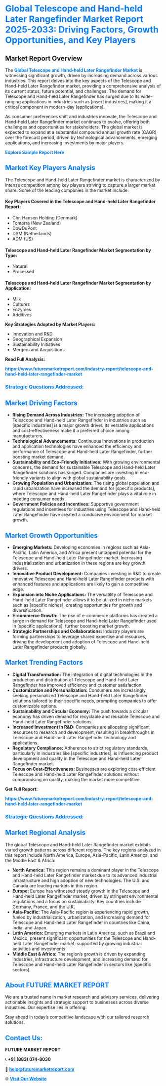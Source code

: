 <h1 style="color: #007BFF;">Global Telescope and Hand-held Later Rangefinder Market Report 2025-2033: Driving Factors, Growth Opportunities, and Key Players</h1>

<section id="overview">
<h2>Market Report Overview</h2>
<p>The <a href="https://www.futuremarketreport.com/industry-report/telescope-and-hand-held-later-rangefinder-market" style="color: #007BFF; text-decoration: none;"><strong>Global Telescope and Hand-held Later Rangefinder Market</strong></a> is witnessing significant growth, driven by increasing demand across various industries. This report delves into the key aspects of the Telescope and Hand-held Later Rangefinder market, providing a comprehensive analysis of its current status, future potential, and challenges. The demand for Telescope and Hand-held Later Rangefinder has surged due to its wide-ranging applications in industries such as [insert industries], making it a critical component in modern-day [applications].</p>
<p>As consumer preferences shift and industries innovate, the Telescope and Hand-held Later Rangefinder market continues to evolve, offering both challenges and opportunities for stakeholders. The global market is expected to expand at a substantial compound annual growth rate (CAGR) over the forecast period, driven by technological advancements, emerging applications, and increasing investments by major players.</p>
</section>

<section id="overview">
<p><a href="https://www.futuremarketreport.com/request-sample/reportId=37194" style="color: #007BFF; text-decoration: none;"><strong>Explore Sample Report Here</strong></a></p>
</section>

<section id="key-players">
<h2 style="color: #007BFF;">Market Key Players Analysis</h2>
<p>The Telescope and Hand-held Later Rangefinder market is characterized by intense competition among key players striving to capture a larger market share. Some of the leading companies in the market include:</p>
<h4>Key Players Covered in the Telescope and Hand-held Later Rangefinder Report:</h4>
<ul><li>Chr. Hansen Holding (Denmark)</li><li>Fonterra (New Zealand)</li><li>DowDuPont</li><li>DSM (Netherlands)</li><li>ADM (US)</li></ul>
<h4>Telescope and Hand-held Later Rangefinder Market Segmentation by Type:</h4>
<ul><li>Natural</li><li>Processed</li></ul>

<h4>Telescope and Hand-held Later Rangefinder Market Segmentation by Application:</h4>
<ul><li>Milk</li><li>Cultures</li><li>Enzymes</li><li>Additives</li></ul>
<p><strong>Key Strategies Adopted by Market Players:</strong></p>
<ul>
<li>Innovation and R&D</li>
<li>Geographical Expansion</li>
<li>Sustainability Initiatives</li>
<li>Mergers and Acquisitions</li>
</ul>
</section>

<section>
<p><strong>Read Full Analysis: </strong></p><a href="https://www.futuremarketreport.com/industry-report/telescope-and-hand-held-later-rangefinder-market" style="color: #007BFF; text-decoration: none;"><strong>https://www.futuremarketreport.com/industry-report/telescope-and-hand-held-later-rangefinder-market</strong></a>
<h3 style="color: #007BFF;">Strategic Questions Addressed:</h3>
</section>

<section id="driving-factors">
<h2 style="color: #007BFF;">Market Driving Factors</h2>
<ul>
<li><strong>Rising Demand Across Industries:</strong> The increasing adoption of Telescope and Hand-held Later Rangefinder in industries such as [specific industries] is a major growth driver. Its versatile applications and cost-effectiveness make it a preferred choice among manufacturers.</li>
<li><strong>Technological Advancements:</strong> Continuous innovations in production and application technologies have enhanced the efficiency and performance of Telescope and Hand-held Later Rangefinder, further boosting market demand.</li>
<li><strong>Sustainability and Eco-Friendly Initiatives:</strong> With growing environmental concerns, the demand for sustainable Telescope and Hand-held Later Rangefinder solutions has surged. Companies are investing in eco-friendly variants to align with global sustainability goals.</li>
<li><strong>Growing Population and Urbanization:</strong> The rising global population and rapid urbanization have increased the demand for [specific products], where Telescope and Hand-held Later Rangefinder plays a vital role in meeting consumer needs.</li>
<li><strong>Government Policies and Incentives:</strong> Supportive government regulations and incentives for industries using Telescope and Hand-held Later Rangefinder have created a conducive environment for market growth.</li>
</ul>
</section>

<section id="growth-opportunities">
<h2 style="color: #007BFF;">Market Growth Opportunities</h2>
<ul>
<li><strong>Emerging Markets:</strong> Developing economies in regions such as Asia-Pacific, Latin America, and Africa present untapped potential for the Telescope and Hand-held Later Rangefinder market. Increasing industrialization and urbanization in these regions are key growth drivers.</li>
<li><strong>Innovative Product Development:</strong> Companies investing in R&D to create innovative Telescope and Hand-held Later Rangefinder products with enhanced features and applications are likely to gain a competitive edge.</li>
<li><strong>Expansion into Niche Applications:</strong> The versatility of Telescope and Hand-held Later Rangefinder allows it to be utilized in niche markets such as [specific niches], creating opportunities for growth and diversification.</li>
<li><strong>E-commerce Growth:</strong> The rise of e-commerce platforms has created a surge in demand for Telescope and Hand-held Later Rangefinder used in [specific applications], further boosting market growth.</li>
<li><strong>Strategic Partnerships and Collaborations:</strong> Industry players are forming partnerships to leverage shared expertise and resources, driving the development and adoption of Telescope and Hand-held Later Rangefinder products globally.</li>
</ul>
</section>

<section id="trending-factors">
<h2 style="color: #007BFF;">Market Trending Factors</h2>
<ul>
<li><strong>Digital Transformation:</strong> The integration of digital technologies in the production and distribution of Telescope and Hand-held Later Rangefinder has improved efficiency and customer satisfaction.</li>
<li><strong>Customization and Personalization:</strong> Consumers are increasingly seeking personalized Telescope and Hand-held Later Rangefinder solutions tailored to their specific needs, prompting companies to offer customizable options.</li>
<li><strong>Sustainability and Circular Economy:</strong> The push towards a circular economy has driven demand for recyclable and reusable Telescope and Hand-held Later Rangefinder solutions.</li>
<li><strong>Increased Investment in R&D:</strong> Companies are allocating significant resources to research and development, resulting in breakthroughs in Telescope and Hand-held Later Rangefinder technology and applications.</li>
<li><strong>Regulatory Compliance:</strong> Adherence to strict regulatory standards, particularly in industries like [specific industries], is influencing product development and quality in the Telescope and Hand-held Later Rangefinder market.</li>
<li><strong>Focus on Cost-Effectiveness:</strong> Businesses are exploring cost-efficient Telescope and Hand-held Later Rangefinder solutions without compromising on quality, making the market more competitive.</li>
</ul>
</section>

<section>
<p><strong>Get Full Report: </strong></p><a href="https://www.futuremarketreport.com/industry-report/telescope-and-hand-held-later-rangefinder-market" style="color: #007BFF; text-decoration: none;"><strong>https://www.futuremarketreport.com/industry-report/telescope-and-hand-held-later-rangefinder-market</strong></a>
<h3 style="color: #007BFF;">Strategic Questions Addressed:</h3>
</section>


<section id="regional-analysis">
<h2 style="color: #007BFF;">Market Regional Analysis</h2>
<p>The global Telescope and Hand-held Later Rangefinder market exhibits varied growth patterns across different regions. The key regions analyzed in this report include North America, Europe, Asia-Pacific, Latin America, and the Middle East & Africa:</p>
<ul>
<li><strong>North America:</strong> This region remains a dominant player in the Telescope and Hand-held Later Rangefinder market due to its advanced industrial infrastructure and high adoption of new technologies. The U.S. and Canada are leading markets in this region.</li>
<li><strong>Europe:</strong> Europe has witnessed steady growth in the Telescope and Hand-held Later Rangefinder market, driven by stringent environmental regulations and a focus on sustainability. Key countries include Germany, France, and the U.K.</li>
<li><strong>Asia-Pacific:</strong> The Asia-Pacific region is experiencing rapid growth, fueled by industrialization, urbanization, and increasing demand for Telescope and Hand-held Later Rangefinder in countries like China, India, and Japan.</li>
<li><strong>Latin America:</strong> Emerging markets in Latin America, such as Brazil and Mexico, present significant opportunities for the Telescope and Hand-held Later Rangefinder market, supported by growing industrial activities and investments.</li>
<li><strong>Middle East & Africa:</strong> The region’s growth is driven by expanding industries, infrastructure development, and increasing demand for Telescope and Hand-held Later Rangefinder in sectors like [specific sectors].</li>
</ul>
</section>

<footer>
<h2 style="color: #007BFF;">About FUTURE MARKET REPORT</h2>
<p>We are a trusted name in market research and advisory services, delivering actionable insights and strategic support to businesses across diverse industries. Our expertise lies in offering:</p>

<p>Stay ahead in today’s competitive landscape with our tailored research solutions.</p>

<h2 style="color: #007BFF;">Contact Us:</h2>
<p><strong>FUTURE MARKET REPORT</strong></p>
<p>📞 <strong>+91 (883) 074-8030</strong></p>
<p>📧 <strong><a href="mailto:help@futuremarketreport.com" style="color: #007BFF;">help@futuremarketreport.com</a></strong></p>
<p>🌐 <strong><a href="https://www.futuremarketreport.com/" style="color: #007BFF;">Visit Our Website</a></strong></p>
</footer>